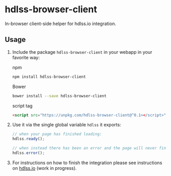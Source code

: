 # hdlss-browser-client
In-browser client-side helper for hdlss.io integration.

## Usage

1. Include the package `hdlss-browser-client` in your webapp in your favorite way:

    npm
    ```bash
    npm install hdlss-browser-client
    ```
    Bower
    ```bash
    bower install --save hdlss-browser-client
    ```
    script tag
    ```html
    <script src="https://unpkg.com/hdlss-browser-client@^0.1></script>"
    ```

2. Use it via the single global variable `hdlss` it exports:

    ```js
    // when your page has finished loading:
    hdlss.ready();

    // when instead there has been an error and the page will never finish loading:
    hdlss.error();
    ```

3. For instructions on how to finish the integration please see instructions on [hdlss.io](https://get.hdlss.io) (work in progress).